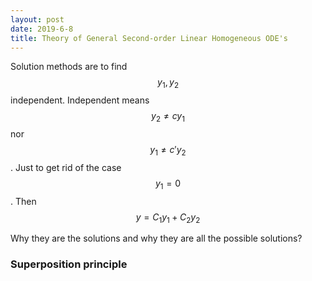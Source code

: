 ```yaml
---
layout: post
date: 2019-6-8
title: Theory of General Second-order Linear Homogeneous ODE's
---
```


Solution methods are to find $$y_1,y_2$$ independent. Independent means $$y_2\neq cy_1$$ nor $$y_1\neq c'y_2$$. Just to get rid of the case $$y_1=0$$. Then 
$$
y=C_1y_1+C_2y_2
$$


Why they are the solutions and why they are all the possible solutions? 



### Superposition principle

